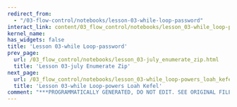 ```yaml
---
redirect_from:
  - "/03-flow-control/notebooks/lesson-03-while-loop-password"
interact_link: content/03_flow_control/notebooks/lesson_03-while_loop-password.ipynb
kernel_name: 
has_widgets: false
title: 'Lesson 03-while Loop-password'
prev_page:
  url: /03_flow_control/notebooks/lesson_03-july_enumerate_zip.html
  title: 'Lesson 03-july Enumerate Zip'
next_page:
  url: /03_flow_control/notebooks/lesson_03-while_loop-powers_loah_kefel.html
  title: 'Lesson 03-while Loop-powers Loah Kefel'
comment: "***PROGRAMMATICALLY GENERATED, DO NOT EDIT. SEE ORIGINAL FILES IN /content***"
---
```


